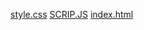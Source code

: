 [style.css](https://github.com/user-attachments/files/23020442/style.css)
[SCRIP.JS](https://github.com/user-attachments/files/23020439/SCRIP.JS)
[index.html](https://github.com/user-attachments/files/23020437/index.html)
